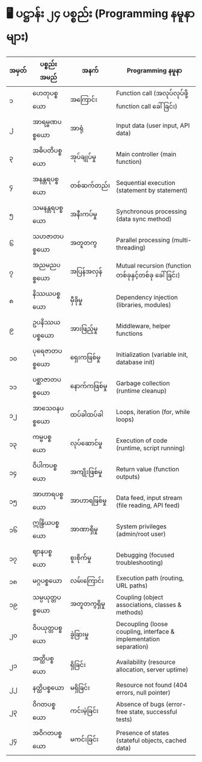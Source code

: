 # 🖥️ ပဋ္ဌာန်း ၂၄ ပစ္စည်း (Programming နမူနာများ)

| အမှတ် | ပစ္စည်းအမည်      | အနက်          | Programming နမူနာ                                                  |
| ----- | ---------------- | ------------- | ------------------------------------------------------------------ |
| ၁     | ဟေတုပစ္စယော      | အကြောင်း      | Function call (အလုပ်လုပ်ဖို့ function call ခေါ်ခြင်း)              |
| ၂     | အာရမ္မဏပစ္စယော   | အာရုံ         | Input data (user input, API data)                                  |
| ၃     | အဓိပတိပစ္စယော    | အုပ်ချုပ်မှု  | Main controller (main function)                                    |
| ၄     | အနန္တရပစ္စယော    | တစ်ဆက်တည်း    | Sequential execution (statement by statement)                      |
| ၅     | သမနန္တရပစ္စယော   | အနီးကပ်မှု    | Synchronous processing (data sync method)                          |
| ၆     | သဟဇာတပစ္စယော     | အတူတကွ        | Parallel processing (multi-threading)                              |
| ၇     | အညမညပစ္စယော      | အပြန်အလှန်    | Mutual recursion (function တစ်ခုနှင့်တစ်ခု ခေါ်ခြင်း)              |
| ၈     | နိဿယပစ္စယော      | မှီခိုမှု     | Dependency injection (libraries, modules)                          |
| ၉     | ဥပနိဿယပစ္စယော    | အားဖြည့်မှု   | Middleware, helper functions                                       |
| ၁၀    | ပုရေဇာတပစ္စယော   | ရှေးကဖြစ်မှု  | Initialization (variable init, database init)                      |
| ၁၁    | ပစ္ဆာဇာတပစ္စယော  | နောက်ကဖြစ်မှု | Garbage collection (runtime cleanup)                               |
| ၁၂    | အာသေဝနပစ္စယော    | ထပ်ခါထပ်ခါ    | Loops, iteration (for, while loops)                                |
| ၁၃    | ကမ္မပစ္စယော      | လုပ်ဆောင်မှု  | Execution of code (runtime, script running)                        |
| ၁၄    | ဝိပါကပစ္စယော     | အကျိုးဖြစ်မှု | Return value (function outputs)                                    |
| ၁၅    | အာဟာရပစ္စယော     | အာဟာရဖြစ်မှု  | Data feed, input stream (file reading, API feed)                   |
| ၁၆    | ဣန္ဒြိယပစ္စယော   | အာဏာရှိမှု    | System privileges (admin/root user)                                |
| ၁၇    | ဈာနပစ္စယော       | စူးစိုက်မှု   | Debugging (focused troubleshooting)                                |
| ၁၈    | မဂ္ဂပစ္စယော      | လမ်းကြောင်း   | Execution path (routing, URL paths)                                |
| ၁၉    | သမ္ပယုတ္တပစ္စယော | အတူတကွရှိမှု  | Coupling (object associations, classes & methods)                  |
| ၂၀    | ဝိပယုတ္တပစ္စယော  | ခွဲခြားမှု    | Decoupling (loose coupling, interface & implementation separation) |
| ၂၁    | အတ္ထိပစ္စယော     | ရှိခြင်း      | Availability (resource allocation, server uptime)                  |
| ၂၂    | နတ္ထိပစ္စယော     | မရှိခြင်း     | Resource not found (404 errors, null pointer)                      |
| ၂၃    | ဝိဂတပစ္စယော      | ကင်းမဲ့ခြင်း  | Absence of bugs (error-free state, successful tests)               |
| ၂၄    | အဝိဂတပစ္စယော     | မကင်းခြင်း    | Presence of states (stateful objects, cached data)                 |

